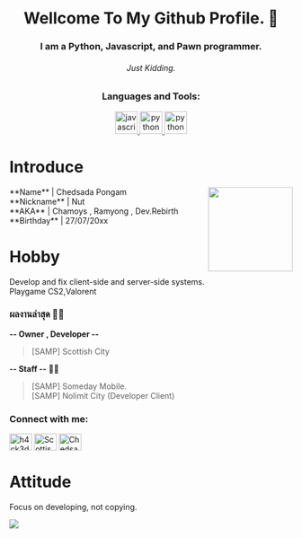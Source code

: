 # <h1 align="center">Wellcome To My Github Profile. 👋</h1>
<h3 align="center">I am a Python, Javascript, and Pawn programmer.</h3>
<h6 align="center">Just Kidding.</h6>

<h3 align="center">Languages and Tools:</h3>
<p align="center"><a href="https://developer.mozilla.org/en-US/docs/Web/JavaScript" target="_blank" rel="noreferrer"> <img src="https://camo.githubusercontent.com/8189e5e3e5c0848ed6d22ea591e0cf962323ec716135617e1a3e25aae9cfe71d/68747470733a2f2f74656368737461636b2d67656e657261746f722e76657263656c2e6170702f707974686f6e2d69636f6e2e737667" alt="javascript" width="40" height="40"/> </a> <a href="https://www.linux.org/" target="_blank" rel="noreferrer"> <img src="https://camo.githubusercontent.com/ece04e9e6d8e7370a88024f41d544915e01ce71b5457326c08349cc282ccf2d4/68747470733a2f2f6d65646961332e67697068792e636f6d2f6d656469612f6c6e377a32655772696951416c6c6656636e2f323030772e77656270" alt="python" width="40" height="40"/> </a> </a> <a href="https://www.linux.org/" target="_blank" rel="noreferrer"> <img src="https://camo.githubusercontent.com/418cbff54fe0ff385225ac464200a519c169c0fd3fb80402a8a9f977efd63c7a/68747470733a2f2f74656368737461636b2d67656e657261746f722e76657263656c2e6170702f6e67696e782d69636f6e2e737667" alt="python" width="40" height="40"/> </a> </p>

# Introduce
<img align="right" height="150" src="https://cdn.discordapp.com/attachments/990550156397146132/1160488572546207784/sc.png"  />
**Name** | Chedsada Pongam<br>
**Nickname** | Nut<br>
**AKA** | Chamoys , Ramyong , Dev.Rebirth<br>
**Birthday** | 27/07/20xx

# **Hobby**
Develop and fix client-side and server-side systems.<br>
Playgame CS2,Valorent

### ผลงานล่าสุด 🌸🌸<br>
**-- Owner , Developer --** 
> [SAMP] Scottish City<br>

**-- Staff --** 🌸🌸
> [SAMP] Someday Mobile.<br>
> [SAMP] Nolimit City (Developer Client)

<h3 align="left">Connect with me:</h3>
<p align="left">
<a href="https://www.youtube.com/channel/UCYCddxi1qNIKON2a8Gi07-A" target="blank"><img align="center" src="https://raw.githubusercontent.com/rahuldkjain/github-profile-readme-generator/master/src/images/icons/Social/youtube.svg" alt="h4ck3dr4du" height="30" width="40" /></a>
<a href="https://discord.gg/vvGmKQYNS2" target="blank"><img align="center" src="https://raw.githubusercontent.com/rahuldkjain/github-profile-readme-generator/master/src/images/icons/Social/discord.svg" alt="Scottish City" height="30" width="40" /></a>
<a href="https://www.facebook.com/phtgrapher.official" target="blank"><img align="center" src="https://raw.githubusercontent.com/rahuldkjain/github-profile-readme-generator/master/src/images/icons/Social/facebook.svg" alt="Chedsada Pongam" height="30" width="40" /></a>
</p>

# Attitude
Focus on developing, not copying.

![](https://dcbadge.vercel.app/api/shield/423433157078024193)



<!--
**ChamoyZ/ChamoyZ** is a ✨ _special_ ✨ repository because its `README.md` (this file) appears on your GitHub profile.

Here are some ideas to get you started:

- 🔭 I’m currently working on ...
- 🌱 I’m currently learning ...
- 👯 I’m looking to collaborate on ...
- 🤔 I’m looking for help with ...
- 💬 Ask me about ...
- 📫 How to reach me: ...
- 😄 Pronouns: ...
- ⚡ Fun fact: ...
-->
